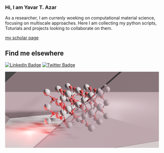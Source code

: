 ### Hi, I am Yavar T. Azar

As a researcher, I am currenly woeking on computational material science, focusing on multiscale approaches.
Here I am collecting my python scripts, Toturials and projects looking to collaborate on them.

<a id="raw-url" href="https://scholar.google.com/citations?user=m_HpWz8AAAAJ&hl=en">my scholar page</a>



## Find me elsewhere  

[![Linkedin Badge](https://img.shields.io/badge/-LinkedIn-blue?style=flat-square&logo=Linkedin&logoColor=white&link=https://www.linkedin.com/in/yavar-taghipour-1262a237/)](https://www.linkedin.com/in/yavar-taghipour-1262a237/)  [![Twitter Badge](https://img.shields.io/badge/-Twitter-1ca0f1?style=flat-square&labelColor=1ca0f1&logo=twitter&logoColor=white&link=https://twitter.com/Yavar_T__Azar)](https://twitter.com/Yavar_T__Azar)


![alt text](https://github.com/Yavar-Azar/Blenders/blob/main/mine.png)

<!--
**Yavar-Azar/Yavar-Azar** is a ✨ _special_ ✨ repository because its `README.md` (this file) appears on your GitHub profile.

Here are some ideas to get you started:

- 🔭 I’m currently working on ...
- 🌱 I’m currently learning ...
- 👯 I’m looking to collaborate on ...
- 🤔 I’m looking for help with ...
- 💬 Ask me about ...
- 📫 How to reach me: ...
- 😄 Pronouns: ...
- ⚡ Fun fact: ...
-->
